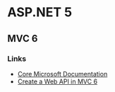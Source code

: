 # ASP.NET 5
## MVC 6
### Links
- [Core Microsoft Documentation](http://docs.asp.net/en/latest/getting-started/index.html)
- [Create a Web API in MVC 6](http://www.asp.net/vnext/overview/aspnet-vnext/create-a-web-api-with-mvc-6)